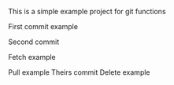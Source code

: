 This is a simple example project for git functions

First commit example

Second commit

Fetch example

Pull example
Theirs commit
Delete example
